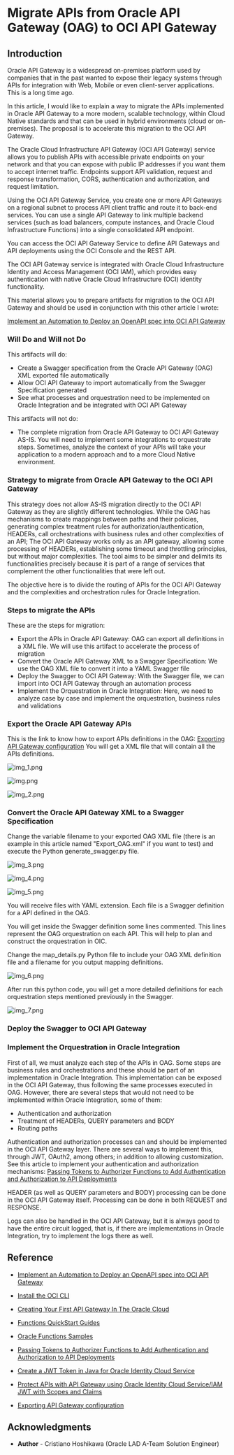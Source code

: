 # Migrate APIs from Oracle API Gateway (OAG) to OCI API Gateway

## Introduction

Oracle API Gateway is a widespread on-premises platform used by companies that in the past wanted to expose their legacy systems through APIs for integration with Web, Mobile or even client-server applications. This is a long time ago.

In this article, I would like to explain a way to migrate the APIs implemented in Oracle API Gateway to a more modern, scalable technology, within Cloud Native standards and that can be used in hybrid environments (cloud or on-premises). The proposal is to accelerate this migration to the OCI API Gateway.

The Oracle Cloud Infrastructure API Gateway (OCI API Gateway) service allows you to publish APIs with accessible private endpoints on your network and that you can expose with public IP addresses if you want them to accept internet traffic. Endpoints support API validation, request and response transformation, CORS, authentication and authorization, and request limitation.

Using the OCI API Gateway Service, you create one or more API Gateways on a regional subnet to process API client traffic and route it to back-end services. You can use a single API Gateway to link multiple backend services (such as load balancers, compute instances, and Oracle Cloud Infrastructure Functions) into a single consolidated API endpoint.

You can access the OCI API Gateway Service to define API Gateways and API deployments using the OCI Console and the REST API.

The OCI API Gateway service is integrated with Oracle Cloud Infrastructure Identity and Access Management (OCI IAM), which provides easy authentication with native Oracle Cloud Infrastructure (OCI) identity functionality.

This material allows you to prepare artifacts for migration to the OCI API Gateway and should be used in conjunction with this other article I wrote:

[Implement an Automation to Deploy an OpenAPI spec into OCI API Gateway](https://github.com/hoshikawa2/OCI_API_Gateway_Automation2/blob/main/README.md)

### Will Do and Will not Do

This artifacts will do:

- Create a Swagger specification from the Oracle API Gateway (OAG) XML exported file automatically
- Allow OCI API Gateway to import automatically from the Swagger Specification generated
- See what processes and orquestration need to be implemented on Oracle Integration and be integrated with OCI API Gateway

This artifacts will not do:

- The complete migration from Oracle API Gateway to OCI API Gateway AS-IS. You will need to implement some integrations to orquestrate steps. Sometimes, analyze the context of your APIs will take your application to a modern approach and to a more Cloud Native environment.

### Strategy to migrate from Oracle API Gateway to the OCI API Gateway

This strategy does not allow AS-IS migration directly to the OCI API Gateway as they are slightly different technologies.
While the OAG has mechanisms to create mappings between paths and their policies, generating complex treatment rules for authorization/authentication, HEADERs, call orchestrations with business rules and other complexities of an API; The OCI API Gateway works only as an API gateway, allowing some processing of HEADERs, establishing some timeout and throttling principles, but without major complexities. The tool aims to be simpler and delimits its functionalities precisely because it is part of a range of services that complement the other functionalities that were left out.

The objective here is to divide the routing of APIs for the OCI API Gateway and the complexities and orchestration rules for Oracle Integration.

### Steps to migrate the APIs

These are the steps for migration:

- Export the APIs in Oracle API Gateway: OAG can export all definitions in a XML file. We will use this artifact to accelerate the process of migration
- Convert the Oracle API Gateway XML to a Swagger Specification: We use the OAG XML file to convert it into a YAML Swagger file
- Deploy the Swagger to OCI API Gateway: With the Swagger file, we can import into OCI API Gateway through an automation process
- Implement the Orquestration in Oracle Integration: Here, we need to analyze case by case and implement the orquestration, business rules and validations

### Export the Oracle API Gateway APIs

This is the link to know how to export APIs definitions in the OAG: [Exporting API Gateway configuration](https://docs.oracle.com/cd/E39820_01/doc.11121/gateway_docs/content/general_export.html)
You will get a XML file that will contain all the APIs definitions.

![img_1.png](img_1.png)

![img.png](img.png)

![img_2.png](img_2.png)

### Convert the Oracle API Gateway XML to a Swagger Specification 

Change the variable filename to your exported OAG XML file (there is an example in this article named "Export_OAG.xml" if you want to test) and execute the Python generate_swagger.py file.

![img_3.png](img_3.png)

![img_4.png](img_4.png)

![img_5.png](img_5.png)

You will receive files with YAML extension. Each file is a Swagger definition for a API defined in the OAG.

You will get inside the Swagger definition some lines commented. This lines represent the OAG orquestration on each API. This will help to plan and construct the orquestration in OIC.

Change the map_details.py Python file to include your OAG XML definition file and a filename for you output mapping definitions.

![img_6.png](img_6.png)

After run this python code, you will get a more detailed definitions for each orquestration steps mentioned previously in the Swagger.

![img_7.png](img_7.png)

### Deploy the Swagger to OCI API Gateway

### Implement the Orquestration in Oracle Integration

First of all, we must analyze each step of the APIs in OAG.
Some steps are business rules and orchestrations and these should be part of an implementation in Oracle Integration. This implementation can be exposed in the OCI API Gateway, thus following the same processes executed in OAG.
However, there are several steps that would not need to be implemented within Oracle Integration, some of them:


- Authentication and authorization
- Treatment of HEADERs, QUERY parameters and BODY
- Routing paths

Authentication and authorization processes can and should be implemented in the OCI API Gateway layer. There are several ways to implement this, through JWT, OAuth2, among others; in addition to allowing customization. See this article to implement your authentication and authorization mechanisms: [Passing Tokens to Authorizer Functions to Add Authentication and Authorization to API Deployments](https://docs.oracle.com/en-us/iaas/Content/APIGateway/Tasks/apigatewayusingauthorizerfunction.htm)

HEADER (as well as QUERY parameters and BODY) processing can be done in the OCI API Gateway itself. Processing can be done in both REQUEST and RESPONSE.

Logs can also be handled in the OCI API Gateway, but it is always good to have the entire circuit logged, that is, if there are implementations in Oracle Integration, try to implement the logs there as well.

## Reference

- [Implement an Automation to Deploy an OpenAPI spec into OCI API Gateway](https://github.com/hoshikawa2/OCI_API_Gateway_Automation2/blob/main/README.md)

- [Install the OCI CLI](https://docs.oracle.com/en-us/iaas/Content/API/SDKDocs/cliinstall.htm)
- [Creating Your First API Gateway In The Oracle Cloud](https://blogs.oracle.com/developers/post/creating-your-first-api-gateway-in-the-oracle-cloud)
- [Functions QuickStart Guides](https://docs.oracle.com/en-us/iaas/Content/Functions/Tasks/functionsquickstartguidestop.htm)
- [Oracle Functions Samples](https://github.com/oracle-samples/oracle-functions-samples)
- [Passing Tokens to Authorizer Functions to Add Authentication and Authorization to API Deployments](https://docs.oracle.com/en-us/iaas/Content/APIGateway/Tasks/apigatewayusingauthorizerfunction.htm)
- [Create a JWT Token in Java for Oracle Identity Cloud Service](https://www.ateam-oracle.com/post/create-a-jwt-token-in-java-for-oracle-idcs)
- [Protect APIs with API Gateway using Oracle Identity Cloud Service/IAM JWT with Scopes and Claims](https://blogs.oracle.com/coretec/post/protect-apis-with-api-gateway-using-idcsiam-jwt-with-scopes-and-claims)
- [Exporting API Gateway configuration](https://docs.oracle.com/cd/E39820_01/doc.11121/gateway_docs/content/general_export.html)

## Acknowledgments

- **Author** - Cristiano Hoshikawa (Oracle LAD A-Team Solution Engineer)
